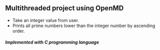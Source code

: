 ## Multithreaded project using OpenMD
 
  - Take an integer value from user.
  - Prints all prime numbers lower than the integer number by ascending order.

##### Implemented with C programming language

